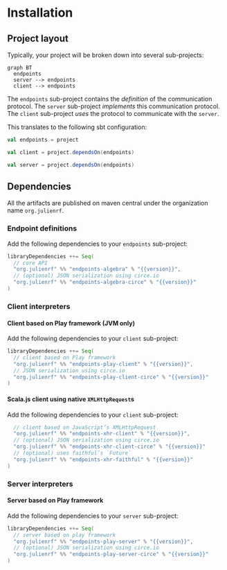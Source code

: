 # Installation

## Project layout

Typically, your project will be broken down into several sub-projects:

~~~ mermaid
graph BT
  endpoints
  server --> endpoints
  client --> endpoints
~~~

The `endpoints` sub-project contains the *definition* of the communication
protocol. The `server` sub-project *implements* this communication protocol.
The `client` sub-project *uses* the protocol to communicate with the `server`.

This translates to the following sbt configuration:

~~~ scala
val endpoints = project

val client = project.dependsOn(endpoints)

val server = project.dependsOn(endpoints)
~~~

## Dependencies

All the artifacts are published on maven central under the organization
name `org.julienrf`.

### Endpoint definitions

Add the following dependencies to your `endpoints` sub-project:

~~~ scala expandVars=true
libraryDependencies ++= Seq(
  // core API
  "org.julienrf" %% "endpoints-algebra" % "{{version}}",
  // (optional) JSON serialization using circe.io
  "org.julienrf" %% "endpoints-algebra-circe" % "{{version}}"
)
~~~

### Client interpreters

#### Client based on Play framework (JVM only)

Add the following dependencies to your `client` sub-project:

~~~ scala expandVars=true
libraryDependencies ++= Seq(
  // client based on Play framework
  "org.julienrf" %% "endpoints-play-client" % "{{version}}",
  // JSON serialization using circe.io
  "org.julienrf" %% "endpoints-play-client-circe" % "{{version}}"
)
~~~

#### Scala.js client using native `XMLHttpRequest`s

Add the following dependencies to your `client` sub-project:

~~~ scala expandVars=true
  // client based on JavaScript’s XMLHttpRequest
  "org.julienrf" %% "endpoints-xhr-client" % "{{version}}",
  // (optional) JSON serialization using circe.io
  "org.julienrf" %% "endpoints-xhr-client-circe" % "{{version}}"
  // (optional) uses faithful’s `Future`
  "org.julienrf" %% "endpoints-xhr-faithful" % "{{version}}"
)
~~~

### Server interpreters

#### Server based on Play framework

Add the following dependencies to your `server` sub-project:

~~~ scala expandVars=true
libraryDependencies ++= Seq(
  // server based on play framework
  "org.julienrf" %% "endpoints-play-server" % "{{version}}",
  // (optional) JSON serialization using circe.io
  "org.julienrf" %% "endpoints-play-server-circe" % "{{version}}"
)
~~~
